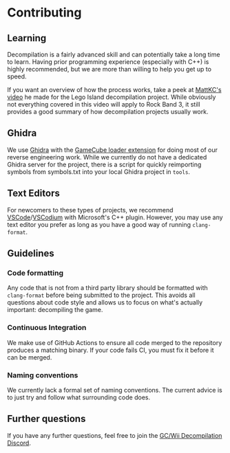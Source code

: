 # Contributing

## Learning

Decompilation is a fairly advanced skill and can potentially take a long time to
learn. Having prior programming experience (especially with C++) is highly recommended, but we are
more than willing to help you get up to speed.

If you want an overview of how the process works, take a peek at [MattKC's
video](https://youtu.be/MToTEqoVv3I?feature=shared) he made for the Lego Island
decompilation project. While obviously not everything covered in this video will apply to Rock
Band 3, it still provides a good summary of how decompilation projects usually work.

## Ghidra

We use [Ghidra](https://ghidra-sre.org/) with the [GameCube loader extension](https://github.com/Cuyler36/Ghidra-GameCube-Loader) for doing most of our reverse
engineering work. While we currently do not have a dedicated Ghidra server for
the project, there is a script for quickly reimporting symbols from
symbols.txt into your local Ghidra project in `tools`.

## Text Editors

For newcomers to these types of projects, we recommend [VSCode](https://code.visualstudio.com/)/[VSCodium](https://vscodium.com/) with
Microsoft's C++ plugin. However, you may use any text editor you prefer as
long as you have a good way of running `clang-format`.

## Guidelines

### Code formatting

Any code that is not from a third party library should be formatted with
`clang-format` before being submitted to the project. This avoids all questions
about code style and allows us to focus on what's actually important: decompiling the
game.

### Continuous Integration

We make use of GitHub Actions to ensure all code merged to the repository
produces a matching binary. If your code fails CI, you must fix it
before it can be merged.

### Naming conventions

We currently lack a formal set of naming conventions. The current advice is to
just try and follow what surrounding code does.

## Further questions

If you have any further questions, feel free to join the [GC/Wii Decompilation Discord](https://discord.gg/hKx3FJJgrV).
